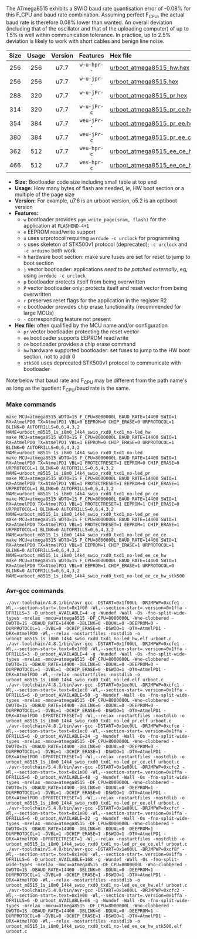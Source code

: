 The ATmega8515 exhibits a SWIO baud rate quantisation error of -0.08% for this F_CPU and baud rate combination. Assuming perfect F<sub>CPU</sub>, the actual baud rate is therefore 0.08% lower than wanted. An overall deviation (including that of the oscillator and that of the uploading computer) of up to 1.5% is well within communication tolerance. In practice, up to 2.5% deviation is likely to work with short cables and benign line noise.

|Size|Usage|Version|Features|Hex file|
|:-:|:-:|:-:|:-:|:--|
|256|256|u7.7|`w-u-hpr--`|[urboot_atmega8515_hw.hex](https://raw.githubusercontent.com/stefanrueger/urboot.hex/main/cores/majorcore/atmega8515/watchdog_1_s/internal_oscillator/4000000_hz/7200_baud/uart0_rxd0_txd1/no-led/urboot_atmega8515_hw.hex)|
|256|256|u7.7|`w-u-jpr--`|[urboot_atmega8515.hex](https://raw.githubusercontent.com/stefanrueger/urboot.hex/main/cores/majorcore/atmega8515/watchdog_1_s/internal_oscillator/4000000_hz/7200_baud/uart0_rxd0_txd1/no-led/urboot_atmega8515.hex)|
|288|320|u7.7|`w-u-jPr--`|[urboot_atmega8515_pr.hex](https://raw.githubusercontent.com/stefanrueger/urboot.hex/main/cores/majorcore/atmega8515/watchdog_1_s/internal_oscillator/4000000_hz/7200_baud/uart0_rxd0_txd1/no-led/urboot_atmega8515_pr.hex)|
|314|320|u7.7|`w-u-jPr-c`|[urboot_atmega8515_pr_ce.hex](https://raw.githubusercontent.com/stefanrueger/urboot.hex/main/cores/majorcore/atmega8515/watchdog_1_s/internal_oscillator/4000000_hz/7200_baud/uart0_rxd0_txd1/no-led/urboot_atmega8515_pr_ce.hex)|
|354|384|u7.7|`weu-jPr--`|[urboot_atmega8515_pr_ee.hex](https://raw.githubusercontent.com/stefanrueger/urboot.hex/main/cores/majorcore/atmega8515/watchdog_1_s/internal_oscillator/4000000_hz/7200_baud/uart0_rxd0_txd1/no-led/urboot_atmega8515_pr_ee.hex)|
|380|384|u7.7|`weu-jPr-c`|[urboot_atmega8515_pr_ee_ce.hex](https://raw.githubusercontent.com/stefanrueger/urboot.hex/main/cores/majorcore/atmega8515/watchdog_1_s/internal_oscillator/4000000_hz/7200_baud/uart0_rxd0_txd1/no-led/urboot_atmega8515_pr_ee_ce.hex)|
|362|512|u7.7|`weu-hpr-c`|[urboot_atmega8515_ee_ce_hw.hex](https://raw.githubusercontent.com/stefanrueger/urboot.hex/main/cores/majorcore/atmega8515/watchdog_1_s/internal_oscillator/4000000_hz/7200_baud/uart0_rxd0_txd1/no-led/urboot_atmega8515_ee_ce_hw.hex)|
|466|512|u7.7|`wes-hpr-c`|[urboot_atmega8515_ee_ce_hw_stk500.hex](https://raw.githubusercontent.com/stefanrueger/urboot.hex/main/cores/majorcore/atmega8515/watchdog_1_s/internal_oscillator/4000000_hz/7200_baud/uart0_rxd0_txd1/no-led/urboot_atmega8515_ee_ce_hw_stk500.hex)|

- **Size:** Bootloader code size including small table at top end
- **Usage:** How many bytes of flash are needed, ie, HW boot section or a multiple of the page size
- **Version:** For example, u7.6 is an urboot version, o5.2 is an optiboot version
- **Features:**
  + `w` bootloader provides `pgm_write_page(sram, flash)` for the application at `FLASHEND-4+1`
  + `e` EEPROM read/write support
  + `u` uses urprotocol requiring `avrdude -c urclock` for programming
  + `s` uses skeleton of STK500v1 protocol (deprecated); `-c urclock` and `-c arduino` both work
  + `h` hardware boot section: make sure fuses are set for reset to jump to boot section
  + `j` vector bootloader: applications *need to be patched externally*, eg, using `avrdude -c urclock`
  + `p` bootloader protects itself from being overwritten
  + `P` vector bootloader only: protects itself and reset vector from being overwritten
  + `r` preserves reset flags for the application in the register R2
  + `c` bootloader provides chip erase functionality (recommended for large MCUs)
  + `-` corresponding feature not present
- **Hex file:** often qualified by the MCU name and/or configuration
  + `pr` vector bootloader protecting the reset vector
  + `ee` bootloader supports EEPROM read/write
  + `ce` bootloader provides a chip erase command
  + `hw` hardware supported bootloader: set fuses to jump to the HW boot section, not to addr 0
  + `stk500` uses deprecated STK500v1 protocol to communicate with bootloader


Note below that baud rate and F<sub>CPU</sub> may be different from the path name's as long as the quotient F<sub>CPU</sub>/baud rate is the same.

### Make commands
```
make MCU=atmega8515 WDTO=1S F_CPU=8000000L BAUD_RATE=14400 SWIO=1 RX=AtmelPD0 TX=AtmelPD1 VBL=0 EEPROM=0 CHIP_ERASE=0 URPROTOCOL=1 BLINK=0 AUTOFRILLS=0,6,4,3,2 NAME=urboot_m8515_1s_i8m0_14k4_swio_rxd0_txd1_no-led_hw
make MCU=atmega8515 WDTO=1S F_CPU=8000000L BAUD_RATE=14400 SWIO=1 RX=AtmelPD0 TX=AtmelPD1 VBL=1 EEPROM=0 CHIP_ERASE=0 URPROTOCOL=1 BLINK=0 AUTOFRILLS=0,6,4,3,2 NAME=urboot_m8515_1s_i8m0_14k4_swio_rxd0_txd1_no-led
make MCU=atmega8515 WDTO=1S F_CPU=8000000L BAUD_RATE=14400 SWIO=1 RX=AtmelPD0 TX=AtmelPD1 VBL=1 PROTECTRESET=1 EEPROM=0 CHIP_ERASE=0 URPROTOCOL=1 BLINK=0 AUTOFRILLS=0,6,4,3,2 NAME=urboot_m8515_1s_i8m0_14k4_swio_rxd0_txd1_no-led_pr
make MCU=atmega8515 WDTO=1S F_CPU=8000000L BAUD_RATE=14400 SWIO=1 RX=AtmelPD0 TX=AtmelPD1 VBL=1 PROTECTRESET=1 EEPROM=0 CHIP_ERASE=1 URPROTOCOL=1 BLINK=0 AUTOFRILLS=0,6,4,3,2 NAME=urboot_m8515_1s_i8m0_14k4_swio_rxd0_txd1_no-led_pr_ce
make MCU=atmega8515 WDTO=1S F_CPU=8000000L BAUD_RATE=14400 SWIO=1 RX=AtmelPD0 TX=AtmelPD1 VBL=1 PROTECTRESET=1 EEPROM=1 CHIP_ERASE=0 URPROTOCOL=1 BLINK=0 AUTOFRILLS=0,6,4,3,2 NAME=urboot_m8515_1s_i8m0_14k4_swio_rxd0_txd1_no-led_pr_ee
make MCU=atmega8515 WDTO=1S F_CPU=8000000L BAUD_RATE=14400 SWIO=1 RX=AtmelPD0 TX=AtmelPD1 VBL=1 PROTECTRESET=1 EEPROM=1 CHIP_ERASE=1 URPROTOCOL=1 BLINK=0 AUTOFRILLS=0,6,4,3,2 NAME=urboot_m8515_1s_i8m0_14k4_swio_rxd0_txd1_no-led_pr_ee_ce
make MCU=atmega8515 WDTO=1S F_CPU=8000000L BAUD_RATE=14400 SWIO=1 RX=AtmelPD0 TX=AtmelPD1 VBL=0 EEPROM=1 CHIP_ERASE=1 URPROTOCOL=1 BLINK=0 AUTOFRILLS=0,6,4,3,2 NAME=urboot_m8515_1s_i8m0_14k4_swio_rxd0_txd1_no-led_ee_ce_hw
make MCU=atmega8515 WDTO=1S F_CPU=8000000L BAUD_RATE=14400 SWIO=1 RX=AtmelPD0 TX=AtmelPD1 VBL=0 EEPROM=1 CHIP_ERASE=1 URPROTOCOL=0 BLINK=0 AUTOFRILLS=0,6,4,3,2 NAME=urboot_m8515_1s_i8m0_14k4_swio_rxd0_txd1_no-led_ee_ce_hw_stk500
```

### Avr-gcc commands
```
./avr-toolchain/4.8.1/bin/avr-gcc -DSTART=0x1f00UL -DRJMPWP=0xcfe1 -Wl,--section-start=.text=0x1f00 -Wl,--section-start=.version=0x1ffa -DFRILLS=3 -D_urboot_AVAILABLE=4 -g -Wundef -Wall -Os -fno-split-wide-types -mrelax -mmcu=atmega8515 -DF_CPU=8000000L -Wno-clobbered -DWDTO=1S -DBAUD_RATE=14400 -DBLINK=0 -DDUAL=0 -DEEPROM=0 -DURPROTOCOL=1 -DVBL=0 -DCHIP_ERASE=0 -DSWIO=1 -DTX=AtmelPD1 -DRX=AtmelPD0 -Wl,--relax -nostartfiles -nostdlib -o urboot_m8515_1s_i8m0_14k4_swio_rxd0_txd1_no-led_hw.elf urboot.c
./avr-toolchain/4.8.1/bin/avr-gcc -DSTART=0x1f00UL -DRJMPWP=0xcfe1 -Wl,--section-start=.text=0x1f00 -Wl,--section-start=.version=0x1ffa -DFRILLS=3 -D_urboot_AVAILABLE=4 -g -Wundef -Wall -Os -fno-split-wide-types -mrelax -mmcu=atmega8515 -DF_CPU=8000000L -Wno-clobbered -DWDTO=1S -DBAUD_RATE=14400 -DBLINK=0 -DDUAL=0 -DEEPROM=0 -DURPROTOCOL=1 -DVBL=1 -DCHIP_ERASE=0 -DSWIO=1 -DTX=AtmelPD1 -DRX=AtmelPD0 -Wl,--relax -nostartfiles -nostdlib -o urboot_m8515_1s_i8m0_14k4_swio_rxd0_txd1_no-led.elf urboot.c
./avr-toolchain/4.8.1/bin/avr-gcc -DSTART=0x1ec0UL -DRJMPWP=0xcfc1 -Wl,--section-start=.text=0x1ec0 -Wl,--section-start=.version=0x1ffa -DFRILLS=6 -D_urboot_AVAILABLE=50 -g -Wundef -Wall -Os -fno-split-wide-types -mrelax -mmcu=atmega8515 -DF_CPU=8000000L -Wno-clobbered -DWDTO=1S -DBAUD_RATE=14400 -DBLINK=0 -DDUAL=0 -DEEPROM=0 -DURPROTOCOL=1 -DVBL=1 -DCHIP_ERASE=0 -DSWIO=1 -DTX=AtmelPD1 -DRX=AtmelPD0 -DPROTECTRESET=1 -Wl,--relax -nostartfiles -nostdlib -o urboot_m8515_1s_i8m0_14k4_swio_rxd0_txd1_no-led_pr.elf urboot.c
./avr-toolchain/4.8.1/bin/avr-gcc -DSTART=0x1ec0UL -DRJMPWP=0xcfce -Wl,--section-start=.text=0x1ec0 -Wl,--section-start=.version=0x1ffa -DFRILLS=6 -D_urboot_AVAILABLE=24 -g -Wundef -Wall -Os -fno-split-wide-types -mrelax -mmcu=atmega8515 -DF_CPU=8000000L -Wno-clobbered -DWDTO=1S -DBAUD_RATE=14400 -DBLINK=0 -DDUAL=0 -DEEPROM=0 -DURPROTOCOL=1 -DVBL=1 -DCHIP_ERASE=1 -DSWIO=1 -DTX=AtmelPD1 -DRX=AtmelPD0 -DPROTECTRESET=1 -Wl,--relax -nostartfiles -nostdlib -o urboot_m8515_1s_i8m0_14k4_swio_rxd0_txd1_no-led_pr_ce.elf urboot.c
./avr-toolchain/5.4.0/bin/avr-gcc -DSTART=0x1e80UL -DRJMPWP=0xcfc2 -Wl,--section-start=.text=0x1e80 -Wl,--section-start=.version=0x1ffa -DFRILLS=6 -D_urboot_AVAILABLE=48 -g -Wundef -Wall -Os -fno-split-wide-types -mrelax -mmcu=atmega8515 -DF_CPU=8000000L -Wno-clobbered -DWDTO=1S -DBAUD_RATE=14400 -DBLINK=0 -DDUAL=0 -DEEPROM=1 -DURPROTOCOL=1 -DVBL=1 -DCHIP_ERASE=0 -DSWIO=1 -DTX=AtmelPD1 -DRX=AtmelPD0 -DPROTECTRESET=1 -Wl,--relax -nostartfiles -nostdlib -o urboot_m8515_1s_i8m0_14k4_swio_rxd0_txd1_no-led_pr_ee.elf urboot.c
./avr-toolchain/5.4.0/bin/avr-gcc -DSTART=0x1e80UL -DRJMPWP=0xcfcf -Wl,--section-start=.text=0x1e80 -Wl,--section-start=.version=0x1ffa -DFRILLS=6 -D_urboot_AVAILABLE=22 -g -Wundef -Wall -Os -fno-split-wide-types -mrelax -mmcu=atmega8515 -DF_CPU=8000000L -Wno-clobbered -DWDTO=1S -DBAUD_RATE=14400 -DBLINK=0 -DDUAL=0 -DEEPROM=1 -DURPROTOCOL=1 -DVBL=1 -DCHIP_ERASE=1 -DSWIO=1 -DTX=AtmelPD1 -DRX=AtmelPD0 -DPROTECTRESET=1 -Wl,--relax -nostartfiles -nostdlib -o urboot_m8515_1s_i8m0_14k4_swio_rxd0_txd1_no-led_pr_ee_ce.elf urboot.c
./avr-toolchain/5.4.0/bin/avr-gcc -DSTART=0x1e00UL -DRJMPWP=0xcf8f -Wl,--section-start=.text=0x1e00 -Wl,--section-start=.version=0x1ffa -DFRILLS=6 -D_urboot_AVAILABLE=168 -g -Wundef -Wall -Os -fno-split-wide-types -mrelax -mmcu=atmega8515 -DF_CPU=8000000L -Wno-clobbered -DWDTO=1S -DBAUD_RATE=14400 -DBLINK=0 -DDUAL=0 -DEEPROM=1 -DURPROTOCOL=1 -DVBL=0 -DCHIP_ERASE=1 -DSWIO=1 -DTX=AtmelPD1 -DRX=AtmelPD0 -Wl,--relax -nostartfiles -nostdlib -o urboot_m8515_1s_i8m0_14k4_swio_rxd0_txd1_no-led_ee_ce_hw.elf urboot.c
./avr-toolchain/5.4.0/bin/avr-gcc -DSTART=0x1e00UL -DRJMPWP=0xcfc2 -Wl,--section-start=.text=0x1e00 -Wl,--section-start=.version=0x1ffa -DFRILLS=6 -D_urboot_AVAILABLE=66 -g -Wundef -Wall -Os -fno-split-wide-types -mrelax -mmcu=atmega8515 -DF_CPU=8000000L -Wno-clobbered -DWDTO=1S -DBAUD_RATE=14400 -DBLINK=0 -DDUAL=0 -DEEPROM=1 -DURPROTOCOL=0 -DVBL=0 -DCHIP_ERASE=1 -DSWIO=1 -DTX=AtmelPD1 -DRX=AtmelPD0 -Wl,--relax -nostartfiles -nostdlib -o urboot_m8515_1s_i8m0_14k4_swio_rxd0_txd1_no-led_ee_ce_hw_stk500.elf urboot.c
```

